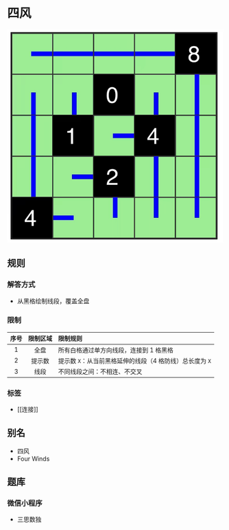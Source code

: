 # 四风

![题&解](../../images/四风.png)

## 规则

### 解答方式

- 从黑格绘制线段，覆盖全盘

### 限制

| 序号  | 限制区域 | 限制规则                              |
|:---:|:----:|:----------------------------------|
|  1  |  全盘  | 所有白格通过单方向线段，连接到 1 格黑格             |
|  2  | 提示数  | 提示数 `X`：从当前黑格延伸的线段（4 格防线）总长度为 `X` |
|  3  |  线段  | 不同线段之间：不相连、不交叉                    |

### 标签

- [[连接]]

## 别名

- 四风
- Four Winds

## 题库

### 微信小程序

- 三思数独
